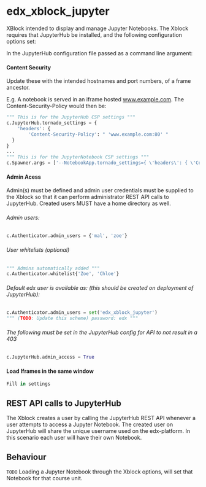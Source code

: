 # edx_xblock_jupyter

XBlock intended to display and manage Jupyter Notebooks.
The Xblock requires that JupyterHub be installed, and the following configuration options set:

In the JupyterHub configuration file passed as a command line argument:
#### Content Security
Update these with the intended hostnames and port numbers, of a frame ancestor.

E.g. A notebook is served in an iframe hosted www.example.com. The Content-Security-Policy would then be:

```py
""" This is for the JupyterHub CSP settings """
c.JupyterHub.tornado_settings = {
    'headers': {
        'Content-Security-Policy': " 'www.example.com:80' "
  }
}
...
""" This is for the JupyterNotebook CSP settings """
c.Spawner.args = ['--NotebookApp.tornado_settings={ \'headers\': { \'Content-Security-Policy\': "\'www.example.com:80\'"}}']
```
#### Admin Acess
Admin(s) must be defined and admin user credentials must be supplied to the Xblock so that it can perform administrator REST API calls to JupyterHub.
Created users MUST have a home directory as well.
###### Admin users:
```py
c.Authenticator.admin_users = {'mal', 'zoe'}
```
###### User whitelists (optional)
```py
""" Admins automatically added """
c.Authenticator.whitelist{'Zoe', 'Chloe'}
```
###### Default edx user is available as: (this should be created on deployment of JupyterHub):
```py
c.Authenticator.admin_users = set('edx_xblock_jupyter')
""" (TODO: Update this scheme) password: edx """
```
###### The following must be set in the JupyterHub config for API to not result in a 403
```py
c.JupyterHub.admin_access = True
```
#### Load Iframes in the same window

```py
Fill in settings
```

## REST API calls to JupyterHub
The Xblock creates a user by calling the JupyterHub REST API whenever a user attempts to access a Jupyter Notebook. The created user on JupyterHub will share the unique username used on the edx-platform. In this scenario each user will have their own Notebook.

## Behaviour
```TODO``` Loading a Jupyter Notebook through the Xblock options, will set that Notebook for that course unit.
